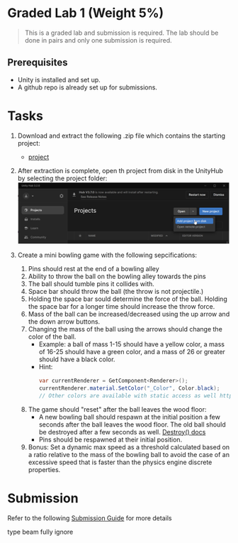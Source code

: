 # Graded Lab 1 (Weight 5%)

> This is a graded lab and submission is required. The lab should be done in pairs and only one submission is required.

## Prerequisites
* Unity is installed and set up.
* A github repo is already set up for submissions.

# Tasks
1. Download and extract the following .zip file which contains the starting project:
    - [project](https://1drv.ms/u/s!AvNVN__FAFfyg9h54VvR6KgG9TslhA?e=bstPJ6)
1. After extraction is complete, open th project from disk in the UnityHub by selecting the project folder:
![alt text](../images/graded_lab_1_0.png)

1. Create a mini bowling game with the following sepcifications:
    1. Pins should rest at the end of a bowling alley
    1. Ability to throw the ball on the bowling alley towards the pins
    1. The ball should tumble pins it collides with.
    1. Space bar should throw the ball (the throw is not projectile.)
    1. Holding the space bar sould determine the force of the ball. Holding the space bar for a longer time should increase the throw force.
    1. Mass of the ball can be increased/decreased using the up arrow and the down arrow buttons.
    1. Changing the mass of the ball using the arrows should change the color of the ball.
        - Example: a ball of mass 1-15 should have a yellow color, a mass of 16-25 should have a green color, and a mass of 26 or greater should have a black color.
        - Hint:
            ```c#
            var currentRenderer = GetComponent<Renderer>();
            currentRenderer.material.SetColor("_Color", Color.black);
            // Other colors are available with static access as well https://docs.unity3d.com/2021.3/Documentation/ScriptReference/Color.html
            ```
    1. The game should "reset" after the ball leaves the wood floor:
        - A new bowling ball should respawn at the initial position a few seconds after the ball leaves the wood floor. The old ball should be destroyed after a few seconds as well. [Destroy() docs](https://docs.unity3d.com/2021.3/Documentation/ScriptReference/Object.Destroy.html)
        - Pins should be respawned at their initial position.
    1. Bonus: Set a dynamic max speed as a threshold calculated based on a ratio relative to the mass of the bowling ball to avoid the case of an excessive speed that is faster than the physics engine discrete properties.

# Submission
Refer to the following [Submission Guide](./submission_guide.md) for more details

type beam fully ignore